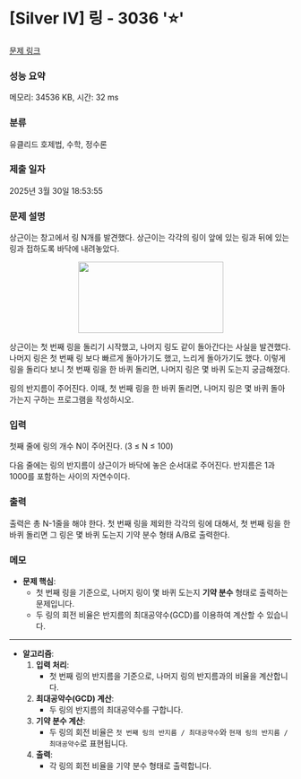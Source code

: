 # [Silver IV] 링 - 3036 '⭐'

[문제 링크](https://www.acmicpc.net/problem/3036) 

### 성능 요약

메모리: 34536 KB, 시간: 32 ms

### 분류

유클리드 호제법, 수학, 정수론

### 제출 일자

2025년 3월 30일 18:53:55

### 문제 설명

<p>상근이는 창고에서 링 N개를 발견했다. 상근이는 각각의 링이 앞에 있는 링과 뒤에 있는 링과 접하도록 바닥에 내려놓았다. </p>

<p style="text-align: center;"><img alt="" src="" style="width: 259px; height: 127px;"></p>

<p>상근이는 첫 번째 링을 돌리기 시작했고, 나머지 링도 같이 돌아간다는 사실을 발견했다. 나머지 링은 첫 번째 링 보다 빠르게 돌아가기도 했고, 느리게 돌아가기도 했다. 이렇게 링을 돌리다 보니 첫 번째 링을 한 바퀴 돌리면, 나머지 링은 몇 바퀴 도는지 궁금해졌다.</p>

<p>링의 반지름이 주어진다. 이때, 첫 번째 링을 한 바퀴 돌리면, 나머지 링은 몇 바퀴 돌아가는지 구하는 프로그램을 작성하시오.</p>

### 입력 

 <p>첫째 줄에 링의 개수 N이 주어진다. (3 ≤ N ≤ 100)</p>

<p>다음 줄에는 링의 반지름이 상근이가 바닥에 놓은 순서대로 주어진다. 반지름은 1과 1000를 포함하는 사이의 자연수이다.</p>

### 출력 

 <p>출력은 총 N-1줄을 해야 한다. 첫 번째 링을 제외한 각각의 링에 대해서, 첫 번째 링을 한 바퀴 돌리면 그 링은 몇 바퀴 도는지 기약 분수 형태 A/B로 출력한다.</p>

### 메모

- **문제 핵심**:
  - 첫 번째 링을 기준으로, 나머지 링이 몇 바퀴 도는지 **기약 분수** 형태로 출력하는 문제입니다.
  - 두 링의 회전 비율은 반지름의 최대공약수(GCD)를 이용하여 계산할 수 있습니다.

---

- **알고리즘**:
  1. **입력 처리**:
     - 첫 번째 링의 반지름을 기준으로, 나머지 링의 반지름과의 비율을 계산합니다.
  2. **최대공약수(GCD) 계산**:
     - 두 링의 반지름의 최대공약수를 구합니다.
  3. **기약 분수 계산**:
     - 두 링의 회전 비율은 `첫 번째 링의 반지름 / 최대공약수`와 `현재 링의 반지름 / 최대공약수`로 표현됩니다.
  4. **출력**:
     - 각 링의 회전 비율을 기약 분수 형태로 출력합니다.